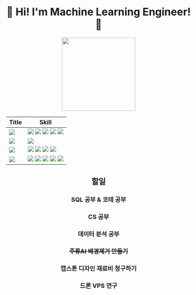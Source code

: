 <div align="center">

# :lab_coat: Hi! I'm Machine Learning Engineer! :lab_coat:
<!-- ### <img src="https://user-images.githubusercontent.com/58325946/233847406-a90d1133-c8c0-441a-bb35-9bf408124af0.png" width="50" height="50">  -->

  <img src="https://user-images.githubusercontent.com/58325946/233847292-34c0f213-c63f-48f6-b08d-ed15e6bfa6cf.png" width="200" height="200">
  
<!-- ## :watch: My Computer Skills :watch:  -->
|Title|Skill|
|---|---|
|<img src="https://img.shields.io/badge/Python-9BF0E1?style=for-the-badge&logo=&logoColor=coral"/></a>|<img src="https://img.shields.io/badge/Python3-000000?style=for-the-badge&logo=Python&logoColor=3776AB"/></a> <img src="https://img.shields.io/badge/Tensorflow-000000?style=for-the-badge&logo=TensorFlow&logoColor=FF6F00"/></a> <img src="https://img.shields.io/badge/Scikit Learn-000000?style=for-the-badge&logo=scikit-learn&logoColor=F7931E"/></a> <img src="https://img.shields.io/badge/OpenCV-000000?style=for-the-badge&logo=OpenCV&logoColor=5C3EE8"/></a> <img src="https://img.shields.io/badge/Flask-000000?style=for-the-badge&logo=Flask&logoColor=white"/></a>|
|<img src="https://img.shields.io/badge/Database-9BF0E1?style=for-the-badge&logo=&logoColor=coral"/></a>|<img src="https://img.shields.io/badge/MySQL-000000?style=for-the-badge&logo=MySQL&logoColor=white"/></a>|
|<img src="https://img.shields.io/badge/Server-9BF0E1?style=for-the-badge&logo=&logoColor=coral"/></a>|<img src="https://img.shields.io/badge/Microsoft Azure-000000?style=for-the-badge&logo=Microsoft Azure&logoColor=0078D4"/></a> <img src="https://img.shields.io/badge/Amazon AWS-000000?style=for-the-badge&logo=Amazon AWS&logoColor=white"/></a> <img src="https://img.shields.io/badge/Render-000000?style=for-the-badge&logo=Render&logoColor=46E3B7"/></a> <img src="https://img.shields.io/badge/Postman-000000?style=for-the-badge&logo=Postman&logoColor=FF6C37"/></a>|
|<img src="https://img.shields.io/badge/Else-9BF0E1?style=for-the-badge&logo=&logoColor=coral"/></a>|<img src="https://img.shields.io/badge/NVIDIA Jetson-000000?style=for-the-badge&logo=NVIDIA&logoColor=76B900"/></a> <img src="https://img.shields.io/badge/Ubuntu-000000?style=for-the-badge&logo=Ubuntu&logoColor=E95420"/></a> <img src="https://img.shields.io/badge/IoT-000000?style=for-the-badge&logo=Probot&logoColor=00B0D8"/></a> <img src="https://img.shields.io/badge/Catia V5 R20-000000?style=for-the-badge&logo=Dassault Systèmes&logoColor=005386"/></a> <img src="https://img.shields.io/badge/Git-000000?style=for-the-badge&logo=Git&logoColor=F05032"/></a>|

<!-- <img src="https://img.shields.io/badge/Docker-000000?style=for-the-badge&logo=Docker&logoColor=2496ED"/></a> -->

## 할일
### SQL 공부 & 코테 공부
### CS 공부
### 데이터 분석 공부

### ~~주류AI 배경제거 만들기~~
### 캡스톤 디자인 재료비 청구하기
### 드론 VPS 연구
 
</div>

<!--
**carrier1269/carrier1269** is a ✨ _special_ ✨ repository because its `README.md` (this file) appears on your GitHub profile.

Here are some ideas to get you started:

- 🔭 I’m currently working on ...
- 🌱 I’m currently learning ...
- 👯 I’m looking to collaborate on ...
- 🤔 I’m looking for help with ...
- 💬 Ask me about ...
- 📫 How to reach me: ...
- 😄😄 Pronouns: ...
- ⚡ Fun fact: ... 
-->
